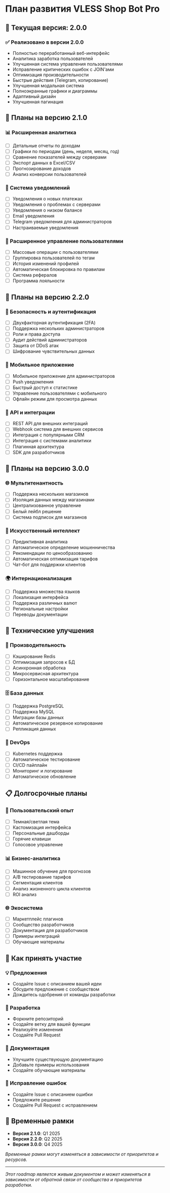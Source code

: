 # План развития VLESS Shop Bot Pro

## 🎯 Текущая версия: 2.0.0

### ✅ Реализовано в версии 2.0.0
- Полностью переработанный веб-интерфейс
- Аналитика заработка пользователей
- Улучшенная система управления пользователями
- Исправление критических ошибок с JOIN'ами
- Оптимизация производительности
- Быстрые действия (Telegram, копирование)
- Улучшенная модальная система
- Полноэкранные графики и диаграммы
- Адаптивный дизайн
- Улучшенная пагинация

## 🚀 Планы на версию 2.1.0

### 📊 Расширенная аналитика
- [ ] Детальные отчеты по доходам
- [ ] Графики по периодам (день, неделя, месяц, год)
- [ ] Сравнение показателей между серверами
- [ ] Экспорт данных в Excel/CSV
- [ ] Прогнозирование доходов
- [ ] Анализ конверсии пользователей

### 🔔 Система уведомлений
- [ ] Уведомления о новых платежах
- [ ] Уведомления о проблемах с серверами
- [ ] Уведомления о низком балансе
- [ ] Email уведомления
- [ ] Telegram уведомления для администраторов
- [ ] Настраиваемые уведомления

### 👥 Расширенное управление пользователями
- [ ] Массовые операции с пользователями
- [ ] Группировка пользователей по тегам
- [ ] История изменений профилей
- [ ] Автоматическая блокировка по правилам
- [ ] Система рефералов
- [ ] Программа лояльности

## 🎯 Планы на версию 2.2.0

### 🔐 Безопасность и аутентификация
- [ ] Двухфакторная аутентификация (2FA)
- [ ] Поддержка нескольких администраторов
- [ ] Роли и права доступа
- [ ] Аудит действий администраторов
- [ ] Защита от DDoS атак
- [ ] Шифрование чувствительных данных

### 📱 Мобильное приложение
- [ ] Мобильное приложение для администраторов
- [ ] Push уведомления
- [ ] Быстрый доступ к статистике
- [ ] Управление пользователями с мобильного
- [ ] Офлайн режим для просмотра данных

### 🔄 API и интеграции
- [ ] REST API для внешних интеграций
- [ ] Webhook система для внешних сервисов
- [ ] Интеграция с популярными CRM
- [ ] Интеграция с системами аналитики
- [ ] Плагинная архитектура
- [ ] SDK для разработчиков

## 🎯 Планы на версию 3.0.0

### 🌐 Мультитенантность
- [ ] Поддержка нескольких магазинов
- [ ] Изоляция данных между магазинами
- [ ] Централизованное управление
- [ ] Белый лейбл решение
- [ ] Система подписок для магазинов

### 🤖 Искусственный интеллект
- [ ] Предиктивная аналитика
- [ ] Автоматическое определение мошенничества
- [ ] Рекомендации по ценообразованию
- [ ] Автоматическая оптимизация тарифов
- [ ] Чат-бот для поддержки клиентов

### 🌍 Интернационализация
- [ ] Поддержка множества языков
- [ ] Локализация интерфейса
- [ ] Поддержка различных валют
- [ ] Региональные настройки
- [ ] Переводы документации

## 🔧 Технические улучшения

### 🚀 Производительность
- [ ] Кэширование Redis
- [ ] Оптимизация запросов к БД
- [ ] Асинхронная обработка
- [ ] Микросервисная архитектура
- [ ] Горизонтальное масштабирование

### 🗄️ База данных
- [ ] Поддержка PostgreSQL
- [ ] Поддержка MySQL
- [ ] Миграции базы данных
- [ ] Автоматическое резервное копирование
- [ ] Репликация данных

### 🔧 DevOps
- [ ] Kubernetes поддержка
- [ ] Автоматическое тестирование
- [ ] CI/CD пайплайн
- [ ] Мониторинг и логирование
- [ ] Автоматическое обновление

## 📋 Долгосрочные планы

### 🎨 Пользовательский опыт
- [ ] Темная/светлая тема
- [ ] Кастомизация интерфейса
- [ ] Персональные дашборды
- [ ] Горячие клавиши
- [ ] Голосовое управление

### 📊 Бизнес-аналитика
- [ ] Машинное обучение для прогнозов
- [ ] A/B тестирование тарифов
- [ ] Сегментация клиентов
- [ ] Анализ жизненного цикла клиентов
- [ ] ROI анализ

### 🌐 Экосистема
- [ ] Маркетплейс плагинов
- [ ] Сообщество разработчиков
- [ ] Документация для разработчиков
- [ ] Примеры интеграций
- [ ] Обучающие материалы

## 🤝 Как принять участие

### 💡 Предложения
- Создайте Issue с описанием вашей идеи
- Обсудите предложение с сообществом
- Дождитесь одобрения от команды разработки

### 🔧 Разработка
- Форкните репозиторий
- Создайте ветку для вашей функции
- Реализуйте изменения
- Создайте Pull Request

### 📝 Документация
- Улучшите существующую документацию
- Добавьте примеры использования
- Создайте обучающие материалы

### 🐛 Исправление ошибок
- Создайте Issue с описанием ошибки
- Предложите решение
- Создайте Pull Request с исправлением

## 📅 Временные рамки

- **Версия 2.1.0**: Q1 2025
- **Версия 2.2.0**: Q2 2025
- **Версия 3.0.0**: Q4 2025

*Временные рамки могут изменяться в зависимости от приоритетов и ресурсов.*

---

*Этот roadmap является живым документом и может изменяться в зависимости от обратной связи от сообщества и приоритетов разработки.*
